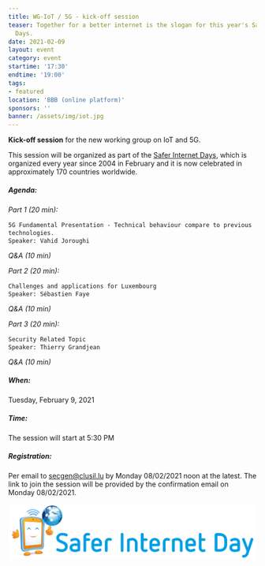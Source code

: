 ```yaml
---
title: WG-IoT / 5G - kick-off session
teaser: Together for a better internet is the slogan for this year's Safer Internet
  Days.
date: 2021-02-09
layout: event
category: event
startime: '17:30'
endtime: '19:00'
tags:
- featured
location: 'BBB (online platform)'
sponsors: ''
banner: /assets/img/iot.jpg
---
```

**Kick-off session** for the new working group on IoT and 5G.

This session will be organized as part of the [Safer Internet Days](https://www.bee-secure.lu/de/event/safer-internet-day-2021/), which is organized every year since 2004 in February and it is now celebrated in approximately 170 countries worldwide.

##### Agenda:

_Part 1 (20 min):_

    5G Fundamental Presentation - Technical behaviour compare to previous technologies.
    Speaker: Vahid Joroughi

_Q&A (10 min)_

_Part 2 (20 min):_

    Challenges and applications for Luxembourg
    Speaker: Sébastien Faye

_Q&A (10 min)_

_Part 3 (20 min):_

    Security Related Topic
    Speaker: Thierry Grandjean

_Q&A (10 min)_

##### When:

Tuesday, February 9, 2021

##### Time:

The session will start at 5:30 PM

##### Registration:

Per email to [secgen@clusil.lu](mailto:secgen@clusil.lu) by Monday 08/02/2021 noon at the latest. The link to join the session will be provided by the confirmation email on Monday 08/02/2021.

[![](/assets/img/logo-sid2021.svg)](https://www.bee-secure.lu/de/event/safer-internet-day-2021/)
